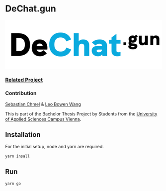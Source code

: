 # DeChat.gun

![DeChat.gun](/public/logo.png)

### [Related Project](https://github.com/uknow4real/DeChat.eth)

### Contribution

[Sebastian Chmel](https://github.com/uknow4real) & [Leo Bowen Wang](https://github.com/leobowenwang)

This is part of the Bachelor Thesis Project by Students from the [University of Applied Sciences Campus Vienna](https://www.fh-campuswien.ac.at/en/studies/study-courses/detail/computer-science-and-digital-communications-full-time.html).

## Installation
For the initial setup, node and yarn are required.

```
yarn insall
```

## Run

```
yarn go
```
